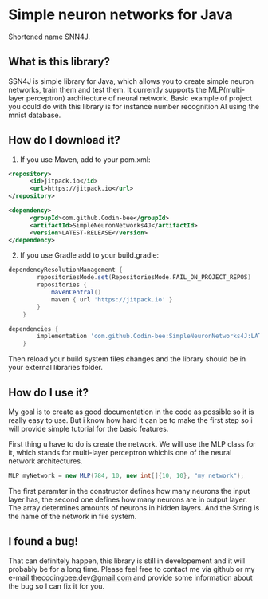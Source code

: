 # Simple neuron networks for Java
Shortened name SNN4J.

## What is this library?
SSN4J is simple library for Java, which allows you to create simple neuron networks, train them and test them. It currently supports the MLP(multi-layer perceptron) architecture of neural network. Basic example of project you could do with this library is for instance number recognition AI using the mnist database.

## How do I download it?
1. If you use Maven, add to your pom.xml: 
```xml
<repository>
      <id>jitpack.io</id>
      <url>https://jitpack.io</url>
</repository>

<dependency>
      <groupId>com.github.Codin-bee</groupId>
      <artifactId>SimpleNeuronNetworks4J</artifactId>
      <version>LATEST-RELEASE</version>
</dependency>

```
2. If you use Gradle add to your build.gradle:
```groovy
dependencyResolutionManagement {
		repositoriesMode.set(RepositoriesMode.FAIL_ON_PROJECT_REPOS)
		repositories {
			mavenCentral()
			maven { url 'https://jitpack.io' }
		}
	}

dependencies {
		implementation 'com.github.Codin-bee:SimpleNeuronNetworks4J:LATEST_RELEASE'
	}

```

Then reload your build system files changes and the library should be in your external libraries folder.

## How do I use it?
My goal is to create as good documentation in the code as possible so it is really easy to use. But i know how hard it can be to make the first step so i will provide simple tutorial for the basic features.

First thing u have to do is create the network. We will use the MLP class for it, which stands for multi-layer perceptron whichis one of the neural network architectures.
```Java
MLP myNetwork = new MLP(784, 10, new int[]{10, 10}, "my network");
```
The first paramter in the constructor defines how many neurons the input layer has, the second one defines how many neurons are in output layer. The array determines amounts of neurons in hidden layers. And the String is the name of the network in file system.

## I found a bug!
That can definitely happen, this library is still in developement and it will probably be for a long time.
Please feel free to contact me via github or my e-mail thecodingbee.dev@gmail.com and provide some information about the bug so I can fix it for you.
